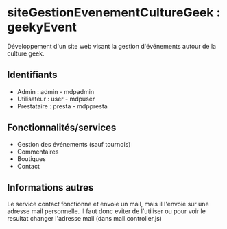 # siteGestionEvenementCultureGeek : geekyEvent
Développement d'un site web visant la gestion d'événements autour de la culture geek.

## Identifiants
- Admin : admin - mdpadmin
- Utilisateur : user - mdpuser
- Prestataire : presta - mdppresta

## Fonctionnalités/services
- Gestion des événements (sauf tournois)
- Commentaires
- Boutiques
- Contact

## Informations autres
Le service contact fonctionne et envoie un mail, mais il l'envoie sur une adresse mail personnelle.
Il faut donc eviter de l'utiliser ou pour voir le resultat changer l'adresse mail (dans mail.controller.js)